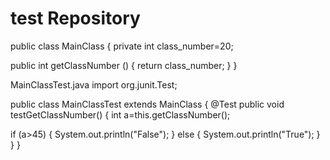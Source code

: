 # test Repository
public class MainClass {
private int class_number=20;

public int getClassNumber () {
return class_number;
}
}



MainClassTest.java
import org.junit.Test;

public class MainClassTest extends MainClass {
@Test
public void testGetClassNumber() {
int a=this.getClassNumber();

if (a>45)
{
System.out.println("False");
}
else {
System.out.println("True");
}
}
}

